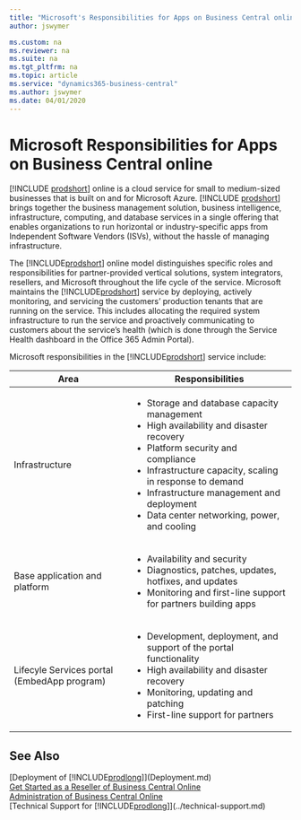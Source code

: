 ```yaml
---
title: "Microsoft's Responsibilities for Apps on Business Central online"
author: jswymer

ms.custom: na
ms.reviewer: na
ms.suite: na
ms.tgt_pltfrm: na
ms.topic: article
ms.service: "dynamics365-business-central"
ms.author: jswymer
ms.date: 04/01/2020
---
```


# Microsoft Responsibilities for Apps on Business Central online

[!INCLUDE [prodshort](../developer/includes/prodshort.md)] online is a cloud service for small to medium-sized businesses that is built on and for Microsoft Azure. [!INCLUDE [prodshort](../developer/includes/prodshort.md)] brings together the business management solution, business intelligence, infrastructure, computing, and database services in a single offering that enables organizations to run horizontal or industry-specific apps from Independent Software Vendors (ISVs), without the hassle of managing infrastructure.

The [!INCLUDE[prodshort](../developer/includes/prodshort.md)] online model distinguishes specific roles and responsibilities for partner-provided vertical solutions, system integrators, resellers, and Microsoft throughout the life cycle of the service. Microsoft maintains the [!INCLUDE[prodshort](../developer/includes/prodshort.md)] service by deploying, actively monitoring, and servicing the customers’ production tenants that are running on the service. This includes allocating the required system infrastructure to run the service and proactively communicating to customers about the service’s health (which is done through the Service Health dashboard in the Office 365 Admin Portal).

Microsoft responsibilities in the [!INCLUDE[prodshort](../developer/includes/prodshort.md)] service include:

|Area|Responsibilities|
|----|----------------|
|Infrastructure|<ul><li>Storage and database capacity management</li><li>High availability and disaster recovery</li><li>Platform security and compliance</li><li>Infrastructure capacity, scaling in response to demand </li><li>Infrastructure management and deployment</li><li>Data center networking, power, and cooling</li></ul>| 
|Base application and platform|<ul><li>Availability and security</li><li>Diagnostics, patches, updates, hotfixes, and updates</li><li>Monitoring and first-line support for partners building apps</li></ul>| 
|Lifecyle Services portal (EmbedApp program)|<ul><li>Development, deployment, and support of the portal functionality</li><li>High availability and disaster recovery</li><li>Monitoring, updating and patching</li><li>First-line support for partners</li></ul>|  

## See Also

[Deployment of [!INCLUDE[prodlong](../developer/includes/prodlong.md)]](Deployment.md)  
[Get Started as a Reseller of Business Central Online](../administration/get-started-online.md)  
[Administration of Business Central Online](../administration/tenant-administration.md)  
[Technical Support for [!INCLUDE[prodlong](../developer/includes/prodlong.md)]](../technical-support.md)  
